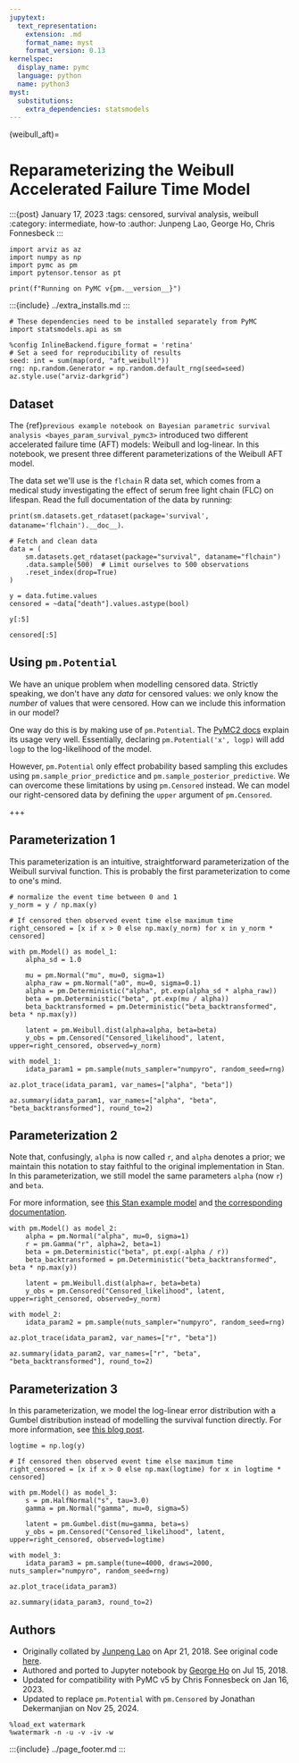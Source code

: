 ```yaml
---
jupytext:
  text_representation:
    extension: .md
    format_name: myst
    format_version: 0.13
kernelspec:
  display_name: pymc
  language: python
  name: python3
myst:
  substitutions:
    extra_dependencies: statsmodels
---
```


(weibull_aft)=

# Reparameterizing the Weibull Accelerated Failure Time Model

:::{post} January 17, 2023
:tags: censored, survival analysis, weibull
:category: intermediate, how-to
:author: Junpeng Lao, George Ho, Chris Fonnesbeck
:::

```{code-cell} ipython3
import arviz as az
import numpy as np
import pymc as pm
import pytensor.tensor as pt

print(f"Running on PyMC v{pm.__version__}")
```

:::{include} ../extra_installs.md
:::

```{code-cell} ipython3
# These dependencies need to be installed separately from PyMC
import statsmodels.api as sm
```

```{code-cell} ipython3
%config InlineBackend.figure_format = 'retina'
# Set a seed for reproducibility of results
seed: int = sum(map(ord, "aft_weibull"))
rng: np.random.Generator = np.random.default_rng(seed=seed)
az.style.use("arviz-darkgrid")
```

## Dataset

The {ref}`previous example notebook on Bayesian parametric survival analysis <bayes_param_survival_pymc3>` introduced two different accelerated failure time (AFT) models: Weibull and log-linear. In this notebook, we present three different parameterizations of the Weibull AFT model.

The data set we'll use is the `flchain` R data set, which comes from a medical study investigating the effect of serum free light chain (FLC) on lifespan. Read the full documentation of the data by running:

`print(sm.datasets.get_rdataset(package='survival', dataname='flchain').__doc__)`.

```{code-cell} ipython3
# Fetch and clean data
data = (
    sm.datasets.get_rdataset(package="survival", dataname="flchain")
    .data.sample(500)  # Limit ourselves to 500 observations
    .reset_index(drop=True)
)
```

```{code-cell} ipython3
y = data.futime.values
censored = ~data["death"].values.astype(bool)
```

```{code-cell} ipython3
y[:5]
```

```{code-cell} ipython3
censored[:5]
```

## Using `pm.Potential`

We have an unique problem when modelling censored data. Strictly speaking, we don't have any _data_ for censored values: we only know the _number_ of values that were censored. How can we include this information in our model?

One way do this is by making use of `pm.Potential`. The [PyMC2 docs](https://pymc-devs.github.io/pymc/modelbuilding.html#the-potential-class) explain its usage very well. Essentially, declaring `pm.Potential('x', logp)` will add `logp` to the log-likelihood of the model. 

However, `pm.Potential` only effect probability based sampling this excludes using `pm.sample_prior_predictice` and `pm.sample_posterior_predictive`. We can overcome these limitations by using `pm.Censored` instead. We can model our right-censored data by defining the `upper` argument of `pm.Censored`.

+++

## Parameterization 1

This parameterization is an intuitive, straightforward parameterization of the Weibull survival function. This is probably the first parameterization to come to one's mind.

```{code-cell} ipython3
# normalize the event time between 0 and 1
y_norm = y / np.max(y)
```

```{code-cell} ipython3
# If censored then observed event time else maximum time
right_censored = [x if x > 0 else np.max(y_norm) for x in y_norm * censored]
```

```{code-cell} ipython3
with pm.Model() as model_1:
    alpha_sd = 1.0

    mu = pm.Normal("mu", mu=0, sigma=1)
    alpha_raw = pm.Normal("a0", mu=0, sigma=0.1)
    alpha = pm.Deterministic("alpha", pt.exp(alpha_sd * alpha_raw))
    beta = pm.Deterministic("beta", pt.exp(mu / alpha))
    beta_backtransformed = pm.Deterministic("beta_backtransformed", beta * np.max(y))

    latent = pm.Weibull.dist(alpha=alpha, beta=beta)
    y_obs = pm.Censored("Censored_likelihood", latent, upper=right_censored, observed=y_norm)
```

```{code-cell} ipython3
with model_1:
    idata_param1 = pm.sample(nuts_sampler="numpyro", random_seed=rng)
```

```{code-cell} ipython3
az.plot_trace(idata_param1, var_names=["alpha", "beta"])
```

```{code-cell} ipython3
az.summary(idata_param1, var_names=["alpha", "beta", "beta_backtransformed"], round_to=2)
```

## Parameterization 2

Note that, confusingly, `alpha` is now called `r`, and `alpha` denotes a prior; we maintain this notation to stay faithful to the original implementation in Stan. In this parameterization, we still model the same parameters `alpha` (now `r`) and `beta`.

For more information, see [this Stan example model](https://github.com/stan-dev/example-models/blob/5e9c5055dcea78ad756a6fb9b3ff9a77a0a4c22b/bugs_examples/vol1/kidney/kidney.stan) and [the corresponding documentation](https://www.mrc-bsu.cam.ac.uk/wp-content/uploads/WinBUGS_Vol1.pdf).

```{code-cell} ipython3
with pm.Model() as model_2:
    alpha = pm.Normal("alpha", mu=0, sigma=1)
    r = pm.Gamma("r", alpha=2, beta=1)
    beta = pm.Deterministic("beta", pt.exp(-alpha / r))
    beta_backtransformed = pm.Deterministic("beta_backtransformed", beta * np.max(y))

    latent = pm.Weibull.dist(alpha=r, beta=beta)
    y_obs = pm.Censored("Censored_likelihood", latent, upper=right_censored, observed=y_norm)
```

```{code-cell} ipython3
with model_2:
    idata_param2 = pm.sample(nuts_sampler="numpyro", random_seed=rng)
```

```{code-cell} ipython3
az.plot_trace(idata_param2, var_names=["r", "beta"])
```

```{code-cell} ipython3
az.summary(idata_param2, var_names=["r", "beta", "beta_backtransformed"], round_to=2)
```

## Parameterization 3

In this parameterization, we model the log-linear error distribution with a Gumbel distribution instead of modelling the survival function directly. For more information, see [this blog post](http://austinrochford.com/posts/2017-10-02-bayes-param-survival.html).

```{code-cell} ipython3
logtime = np.log(y)
```

```{code-cell} ipython3
# If censored then observed event time else maximum time
right_censored = [x if x > 0 else np.max(logtime) for x in logtime * censored]
```

```{code-cell} ipython3
with pm.Model() as model_3:
    s = pm.HalfNormal("s", tau=3.0)
    gamma = pm.Normal("gamma", mu=0, sigma=5)

    latent = pm.Gumbel.dist(mu=gamma, beta=s)
    y_obs = pm.Censored("Censored_likelihood", latent, upper=right_censored, observed=logtime)
```

```{code-cell} ipython3
with model_3:
    idata_param3 = pm.sample(tune=4000, draws=2000, nuts_sampler="numpyro", random_seed=rng)
```

```{code-cell} ipython3
az.plot_trace(idata_param3)
```

```{code-cell} ipython3
az.summary(idata_param3, round_to=2)
```

## Authors

- Originally collated by [Junpeng Lao](https://junpenglao.xyz/) on Apr 21, 2018. See original code [here](https://github.com/junpenglao/Planet_Sakaar_Data_Science/blob/65447fdb431c78b15fbeaef51b8c059f46c9e8d6/PyMC3QnA/discourse_1107.ipynb).
- Authored and ported to Jupyter notebook by [George Ho](https://eigenfoo.xyz/) on Jul 15, 2018.
- Updated for compatibility with PyMC v5 by Chris Fonnesbeck on Jan 16, 2023.
- Updated to replace `pm.Potential` with `pm.Censored` by Jonathan Dekermanjian on Nov 25, 2024.

```{code-cell} ipython3
%load_ext watermark
%watermark -n -u -v -iv -w
```

:::{include} ../page_footer.md
:::
